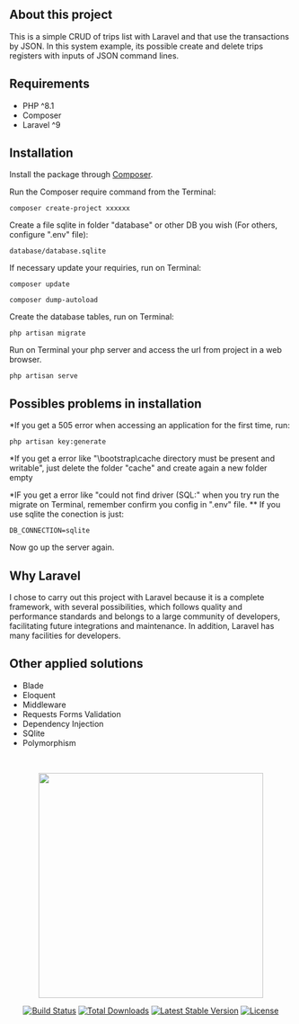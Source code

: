## About this project

This is a simple CRUD of trips list with Laravel and that use the transactions by JSON.
In this system example, its possible create and delete trips registers with inputs of JSON command lines.

## Requirements

- PHP ^8.1
- Composer
- Laravel ^9

## Installation

Install the package through [Composer](http://getcomposer.org/). 

Run the Composer require command from the Terminal:

    composer create-project xxxxxx

Create a file sqlite in folder "database" or other DB you wish (For others, configure ".env" file):

    database/database.sqlite

If necessary update your requiries, run on Terminal:

    composer update

    composer dump-autoload

Create the database tables, run on Terminal:

    php artisan migrate

Run on Terminal your php server and access the url from project in a web browser.

    php artisan serve

## Possibles problems in installation

*If you get a 505 error when accessing an application for the first time, run:

    php artisan key:generate

*If you get a error like "\bootstrap\cache directory must be present and writable", just delete the folder "cache" and create again a new folder empty

*IF you get a error like "could not find driver (SQL:" when you try run the migrate on Terminal, remember confirm you config in ".env" file.
** If you use sqlite the conection is just:

    DB_CONNECTION=sqlite

Now go up the server again.

## Why Laravel

I chose to carry out this project with Laravel because it is a complete framework, with several possibilities, which follows quality and performance standards and belongs to a large community of developers, facilitating future integrations and maintenance. In addition, Laravel has many facilities for developers.

## Other applied solutions

- Blade
- Eloquent
- Middleware
- Requests Forms Validation
- Dependency Injection
- SQlite
- Polymorphism

<br />

<p align="center"><a href="https://laravel.com" target="_blank"><img src="https://raw.githubusercontent.com/laravel/art/master/logo-lockup/5%20SVG/2%20CMYK/1%20Full%20Color/laravel-logolockup-cmyk-red.svg" width="400"></a></p>

<p align="center">
<a href="https://travis-ci.org/laravel/framework"><img src="https://travis-ci.org/laravel/framework.svg" alt="Build Status"></a>
<a href="https://packagist.org/packages/laravel/framework"><img src="https://img.shields.io/packagist/dt/laravel/framework" alt="Total Downloads"></a>
<a href="https://packagist.org/packages/laravel/framework"><img src="https://img.shields.io/packagist/v/laravel/framework" alt="Latest Stable Version"></a>
<a href="https://packagist.org/packages/laravel/framework"><img src="https://img.shields.io/packagist/l/laravel/framework" alt="License"></a>
</p>
